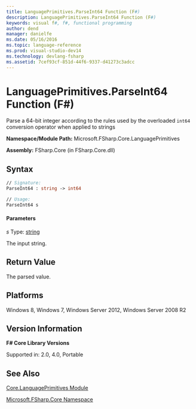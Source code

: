 ```yaml
---
title: LanguagePrimitives.ParseInt64 Function (F#)
description: LanguagePrimitives.ParseInt64 Function (F#)
keywords: visual f#, f#, functional programming
author: dend
manager: danielfe
ms.date: 05/16/2016
ms.topic: language-reference
ms.prod: visual-studio-dev14
ms.technology: devlang-fsharp
ms.assetid: 7cef93cf-851d-44f6-9337-d41273c3adcc 
---
```


# LanguagePrimitives.ParseInt64 Function (F#)

Parse a 64-bit integer according to the rules used by the overloaded `int64` conversion operator when applied to strings

**Namespace/Module Path:** Microsoft.FSharp.Core.LanguagePrimitives

**Assembly:** FSharp.Core (in FSharp.Core.dll)


## Syntax

```fsharp
// Signature:
ParseInt64 : string -> int64

// Usage:
ParseInt64 s
```

#### Parameters
*s*
Type: [string](https://msdn.microsoft.com/library/12b97856-ec80-4f70-a018-afb0753f755a)


The input string.

## Return Value

The parsed value.

## Platforms
Windows 8, Windows 7, Windows Server 2012, Windows Server 2008 R2


## Version Information
**F# Core Library Versions**

Supported in: 2.0, 4.0, Portable

## See Also
[Core.LanguagePrimitives Module](Core.LanguagePrimitives-Module-%5BFSharp%5D.md)

[Microsoft.FSharp.Core Namespace](Microsoft.FSharp.Core-Namespace-%5BFSharp%5D.md)